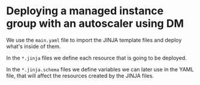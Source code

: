 # Deploying a managed instance group with an autoscaler using DM

We use the `main.yaml` file to import the JINJA template files and deploy what's inside of them.

In the `*.jinja` files we define each resource that is going to be deployed.

In the `*.jinja.schema` files we define variables we can later use in the YAML file, that will affect the resources created by the JINJA files.
